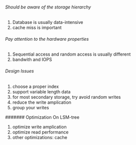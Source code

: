 
######  Should be aware of the storage hierarchy
  
  1. Database is usually data-intensive
  2. cache miss is important

######  Pay attention to the hardware properties
  
  1. Sequential access and random access is usually different
  2. bandwith and IOPS


###### Design Issues

   1. choose a proper index
   2. support variable length data
   3. for most secondary storage, try avoid random writes
   4. reduce the write amplication
   5. group your writes 

####### Optimization On LSM-tree

   1. optimize write amplication
   2. optimize read performance
   3. other optimizations: cache 



